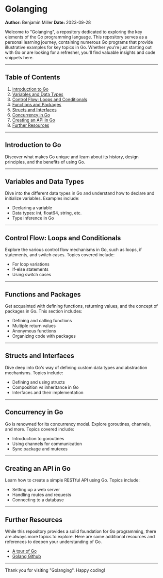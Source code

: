 # Golanging

**Author:** Benjamin Miller
**Date:** 2023-09-28

Welcome to "Golanging", a repository dedicated to exploring the key elements of the Go programming language. This repository serves as a personal learning journey, containing numerous Go programs that provide illustrative examples for key topics in Go. Whether you're just starting out with Go or are looking for a refresher, you'll find valuable insights and code snippets here.

---

## Table of Contents

1. [Introduction to Go](#introduction-to-go)
2. [Variables and Data Types](#variables-and-data-types)
3. [Control Flow: Loops and Conditionals](#control-flow-loops-and-conditionals)
4. [Functions and Packages](#functions-and-packages)
5. [Structs and Interfaces](#structs-and-interfaces)
6. [Concurrency in Go](#concurrency-in-go)
7. [Creating an API in Go](#creating-an-api-in-go)
8. [Further Resources](#further-resources)

---

## Introduction to Go

Discover what makes Go unique and learn about its history, design principles, and the benefits of using Go.

---

## Variables and Data Types

Dive into the different data types in Go and understand how to declare and initialize variables. Examples include:
- Declaring a variable
- Data types: int, float64, string, etc.
- Type inference in Go

---

## Control Flow: Loops and Conditionals

Explore the various control flow mechanisms in Go, such as loops, if statements, and switch cases. Topics covered include:
- For loop variations
- If-else statements
- Using switch cases

---

## Functions and Packages

Get acquainted with defining functions, returning values, and the concept of packages in Go. This section includes:
- Defining and calling functions
- Multiple return values
- Anonymous functions
- Organizing code with packages

---

## Structs and Interfaces

Dive deep into Go's way of defining custom data types and abstraction mechanisms. Topics include:
- Defining and using structs
- Composition vs inheritance in Go
- Interfaces and their implementation

---

## Concurrency in Go

Go is renowned for its concurrency model. Explore goroutines, channels, and more. Topics covered include:
- Introduction to goroutines
- Using channels for communication
- Sync package and mutexes

---

## Creating an API in Go

Learn how to create a simple RESTful API using Go. Topics include:
- Setting up a web server
- Handling routes and requests
- Connecting to a database

---

## Further Resources

While this repository provides a solid foundation for Go programming, there are always more topics to explore. Here are some additional resources and references to deepen your understanding of Go.
- [A tour of Go](https://go.dev/tour/welcome/1)
- [Golang Github](https://github.com/golang/go)

---

Thank you for visiting "Golanging". Happy coding!
